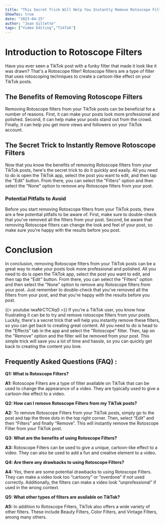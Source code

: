 ```yaml
---
title: "This Secret Trick Will Help You Instantly Remove Rotoscope Filters From Your TikTok Posts!"
ShowToc: true 
date: "2023-04-25"
author: "Joan Gillette" 
tags: ["Video Editing","TikTok"]
---
```

# Introduction to Rotoscope Filters

Have you ever seen a TikTok post with a funky filter that made it look like it was drawn? That's a Rotoscope filter! Rotoscope filters are a type of filter that uses rotoscoping techniques to create a cartoon-like effect on your TikTok posts.

## The Benefits of Removing Rotoscope Filters

Removing Rotoscope filters from your TikTok posts can be beneficial for a number of reasons. First, it can make your posts look more professional and polished. Second, it can help make your posts stand out from the crowd. Finally, it can help you get more views and followers on your TikTok account.

## The Secret Trick to Instantly Remove Rotoscope Filters

Now that you know the benefits of removing Rotoscope filters from your TikTok posts, here's the secret trick to do it quickly and easily. All you need to do is open the TikTok app, select the post you want to edit, and then tap the "Edit" button. From there, you can select the "Filters" option and then select the "None" option to remove any Rotoscope filters from your post.

### Potential Pitfalls to Avoid

Before you start removing Rotoscope filters from your TikTok posts, there are a few potential pitfalls to be aware of. First, make sure to double-check that you've removed all the filters from your post. Second, be aware that removing Rotoscope filters can change the look and feel of your post, so make sure you're happy with the results before you post.

# Conclusion

In conclusion, removing Rotoscope filters from your TikTok posts can be a great way to make your posts look more professional and polished. All you need to do is open the TikTok app, select the post you want to edit, and then tap the "Edit" button. From there, you can select the "Filters" option and then select the "None" option to remove any Rotoscope filters from your post. Just remember to double-check that you've removed all the filters from your post, and that you're happy with the results before you post.

{{< youtube iwaNrCTCXq0 >}} 
If you're a TikTok user, you know how frustrating it can be to try and remove rotoscope filters from your posts. Luckily, there's a secret trick that will help you instantly remove these filters, so you can get back to creating great content. All you need to do is head to the "Effects" tab in the app and select the "Rotoscope" filter. Then, tap on the "Remove" option and the filter will be removed from your post. This simple trick will save you a lot of time and hassle, so you can quickly get back to creating the content you love.

## Frequently Asked Questions (FAQ) :
**Q1: What is Rotoscope Filters?**

**A1:** Rotoscope Filters are a type of filter available on TikTok that can be used to change the appearance of a video. They are typically used to give a cartoon-like effect to a video.

**Q2: How can I remove Rotoscope Filters from my TikTok posts?**

**A2:** To remove Rotoscope Filters from your TikTok posts, simply go to the post and tap the three dots in the top right corner. Then, select “Edit” and then “Filters” and finally “Remove”. This will instantly remove the Rotoscope Filter from your TikTok post.

**Q3: What are the benefits of using Rotoscope Filters?**

**A3:** Rotoscope Filters can be used to give a unique, cartoon-like effect to a video. They can also be used to add a fun and creative element to a video.

**Q4: Are there any drawbacks to using Rotoscope Filters?**

**A4:** Yes, there are some potential drawbacks to using Rotoscope Filters. They can make a video look too “cartoony” or “overdone” if not used correctly. Additionally, the filters can make a video look “unprofessional” if used in the wrong context.

**Q5: What other types of filters are available on TikTok?**

**A5:** In addition to Rotoscope Filters, TikTok also offers a wide variety of other filters. These include Beauty Filters, Color Filters, and Vintage Filters, among many others.


